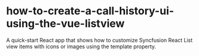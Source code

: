 # how-to-create-a-call-history-ui-using-the-vue-listview
A quick-start React app that shows how to customize Syncfusion React List view items with icons or images using the template property.
